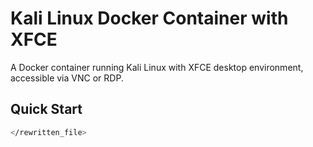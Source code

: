 # Kali Linux Docker Container with XFCE

A Docker container running Kali Linux with XFCE desktop environment, accessible via VNC or RDP.

## Quick Start
```bash
</rewritten_file>